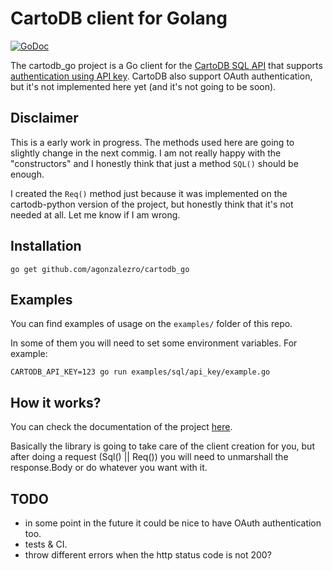CartoDB client for Golang
=========================

[![GoDoc](https://godoc.org/github.com/agonzalezro/cartodb_go?status.png)](https://godoc.org/github.com/agonzalezro/cartodb_go)

The cartodb_go project is a Go client for the [CartoDB SQL
API](http://developers.cartodb.com/documentation/sql-api.html) that supports
[authentication using API
key](http://developers.cartodb.com/documentation/sql-api.html#authentication).
CartoDB also support OAuth authentication, but it's not implemented here yet
(and it's not going to be soon).

Disclaimer
----------
This is a early work in progress. The methods used here are going to slightly
change in the next commig. I am not really happy with the "constructors" and I
honestly think that just a method `SQL()` should be enough.

I created the `Req()` method just because it was implemented on the
cartodb-python version of the project, but honestly think that it's not needed
at all. Let me know if I am wrong.

Installation
------------

    go get github.com/agonzalezro/cartodb_go

Examples
--------

You can find examples of usage on the `examples/` folder of this repo.

In some of them you will need to set some environment variables. For example:

    CARTODB_API_KEY=123 go run examples/sql/api_key/example.go

How it works?
-------------

You can check the documentation of the project
[here](https://godoc.org/github.com/agonzalezro/cartodb_go).

Basically the library is going to take care of the client creation for you, but
after doing a request (Sql() || Req()) you will need to unmarshall the
response.Body or do whatever you want with it.

TODO
----

- in some point in the future it could be nice to have OAuth authentication too.
- tests & CI.
- throw different errors when the http status code is not 200?
